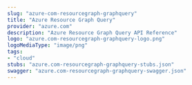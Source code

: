 ```yaml
---
slug: "azure-com-resourcegraph-graphquery"
title: "Azure Resource Graph Query"
provider: "azure.com"
description: "Azure Resource Graph Query API Reference"
logo: "azure.com-resourcegraph-graphquery-logo.png"
logoMediaType: "image/png"
tags:
- "cloud"
stubs: "azure.com-resourcegraph-graphquery-stubs.json"
swagger: "azure.com-resourcegraph-graphquery-swagger.json"
---
```

